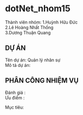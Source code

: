 # dotNet_nhom15
Thành viên nhóm: 
  1.Huỳnh Hữu Đức  
  2.Lê Hoàng Nhất Thống  
  3.Dương Thuận Quang  
  
DỰ ÁN  
---------------------------------------  
Tên dự án: Quản lý nhân sự  
Mô tả dự án:   


PHÂN CÔNG NHIỆM VỤ  
---------------------------------------
Đánh giá :  
Ưu điểm :  

Mục tiêu:  
